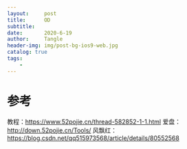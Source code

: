 ```yaml
---
layout:     post
title:      OD
subtitle:   
date:       2020-6-19
author:     Tangle
header-img: img/post-bg-ios9-web.jpg
catalog: true
tags:
    - 
---
```


# 参考

教程：https://www.52pojie.cn/thread-582852-1-1.html
爱盘：http://down.52pojie.cn/Tools/
风飘红：https://blog.csdn.net/qq515973568/article/details/80552568

